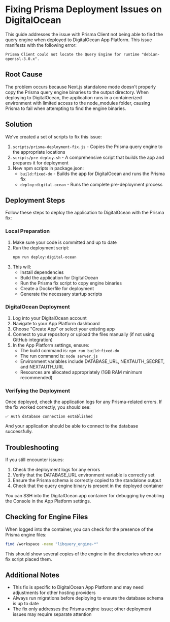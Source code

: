 # Fixing Prisma Deployment Issues on DigitalOcean

This guide addresses the issue with Prisma Client not being able to find the query engine when deployed to DigitalOcean App Platform. This issue manifests with the following error:

```
Prisma Client could not locate the Query Engine for runtime "debian-openssl-3.0.x".
```

## Root Cause

The problem occurs because Next.js standalone mode doesn't properly copy the Prisma query engine binaries to the output directory. When deploying to DigitalOcean, the application runs in a containerized environment with limited access to the node_modules folder, causing Prisma to fail when attempting to find the engine binaries.

## Solution

We've created a set of scripts to fix this issue:

1. `scripts/prisma-deployment-fix.js` - Copies the Prisma query engine to the appropriate locations
2. `scripts/pre-deploy.sh` - A comprehensive script that builds the app and prepares it for deployment
3. New npm scripts in package.json:
   - `build:fixed-do` - Builds the app for DigitalOcean and runs the Prisma fix
   - `deploy:digital-ocean` - Runs the complete pre-deployment process

## Deployment Steps

Follow these steps to deploy the application to DigitalOcean with the Prisma fix:

### Local Preparation

1. Make sure your code is committed and up to date
2. Run the deployment script:
   ```bash
   npm run deploy:digital-ocean
   ```
3. This will:
   - Install dependencies
   - Build the application for DigitalOcean
   - Run the Prisma fix script to copy engine binaries
   - Create a Dockerfile for deployment
   - Generate the necessary startup scripts

### DigitalOcean Deployment

1. Log into your DigitalOcean account
2. Navigate to your App Platform dashboard
3. Choose "Create App" or select your existing app
4. Connect to your repository or upload the files manually (if not using GitHub integration)
5. In the App Platform settings, ensure:
   - The build command is: `npm run build:fixed-do`
   - The run command is: `node server.js`
   - Environment variables include DATABASE_URL, NEXTAUTH_SECRET, and NEXTAUTH_URL
   - Resources are allocated appropriately (1GB RAM minimum recommended)

### Verifying the Deployment

Once deployed, check the application logs for any Prisma-related errors. If the fix worked correctly, you should see:

```
✅ Auth database connection established
```

And your application should be able to connect to the database successfully.

## Troubleshooting

If you still encounter issues:

1. Check the deployment logs for any errors
2. Verify that the DATABASE_URL environment variable is correctly set
3. Ensure the Prisma schema is correctly copied to the standalone output
4. Check that the query engine binary is present in the deployed container

You can SSH into the DigitalOcean app container for debugging by enabling the Console in the App Platform settings.

## Checking for Engine Files

When logged into the container, you can check for the presence of the Prisma engine files:

```bash
find /workspace -name "libquery_engine-*"
```

This should show several copies of the engine in the directories where our fix script placed them.

## Additional Notes

- This fix is specific to DigitalOcean App Platform and may need adjustments for other hosting providers
- Always run migrations before deploying to ensure the database schema is up to date
- The fix only addresses the Prisma engine issue; other deployment issues may require separate attention